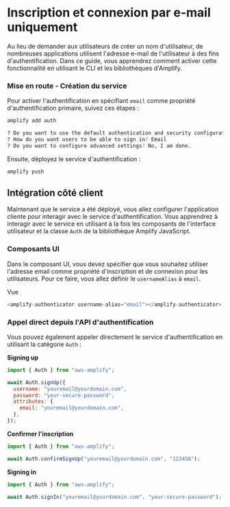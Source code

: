 # Inscription et connexion par e-mail uniquement

Au lieu de demander aux utilisateurs de créer un nom d'utilisateur, de nombreuses applications utilisent l'adresse e-mail de l'utilisateur à des fins d'authentification. Dans ce guide, vous apprendrez comment activer cette fonctionnalité en utilisant le CLI et les bibliothèques d'Amplify.

### Mise en route - Création du service

Pour activer l'authentification en spécifiant `email` comme propriété d'authentification primaire, suivez ces étapes :

```sh
amplify add auth

? Do you want to use the default authentication and security configuration? Default configuration
? How do you want users to be able to sign in? Email
? Do you want to configure advanced settings? No, I am done.
```

Ensuite, déployez le service d'authentification :

```sh
amplify push
```

## Intégration côté client

Maintenant que le service a été déployé, vous allez configurer l'application cliente pour interagir avec le service d'authentification. Vous apprendrez à interagir avec le service en utilisant à la fois les composants de l'interface utilisateur et la classe `Auth` de la bibliothèque Amplify JavaScript.

### Composants UI

Dans le composant UI, vous devez spécifier que vous souhaitez utiliser l'adresse email comme propriété d'inscription et de connexion pour les utilisateurs. Pour ce faire, vous allez définir le `usernameAlias` à `email`.

Vue

```js
<amplify-authenticator username-alias="email"></amplify-authenticator>
```

### Appel direct depuis l'API d'authentification

Vous pouvez également appeler directement le service d'authentification en utilisant la catégorie `Auth` :

**Signing up**

```js
import { Auth } from "aws-amplify";

await Auth.signUp({
  username: "youremail@yourdomain.com",
  password: "your-secure-password",
  attributes: {
    email: "youremail@yourdomain.com",
  },
});
```

**Confirmer l'inscription**

```js
import { Auth } from "aws-amplify";

await Auth.confirmSignUp("youremail@yourdomain.com", "123456");
```

**Signing in**

```js
import { Auth } from "aws-amplify";

await Auth.signIn("youremail@yourdomain.com", "your-secure-password");
```
